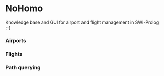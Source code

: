 # NoHomo

Knowledge base and GUI for airport and flight management in SWI-Prolog ;-)

### Airports


### Flights


### Path querying



